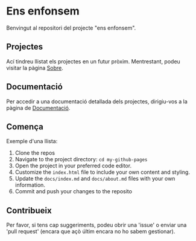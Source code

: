 # Ens enfonsem

Benvingut al repositori del projecte "ens enfonsem".

## Projectes

Ací tindreu llistat els projectes en un futur pròxim. Mentrestant, podeu visitar la pàgina [Sobre](docs/about.md).

## Documentació

Per accedir a una documentació detallada dels projectes, dirigiu-vos a la pàgina de [Documentació](docs/index.md).

## Comença

Exemple d'una llista:

1. Clone the repos
2. Navigate to the project directory: `cd my-github-pages`
3. Open the project in your preferred code editor.
4. Customize the `index.html` file to include your own content and styling.
5. Update the `docs/index.md` and `docs/about.md` files with your own information.
6. Commit and push your changes to the reposito

## Contribueix

Per favor, si tens cap suggeriments, podeu obrir una 'issue' o enviar una 'pull request' (encara que açò últim encara no ho sabem gestionar).

